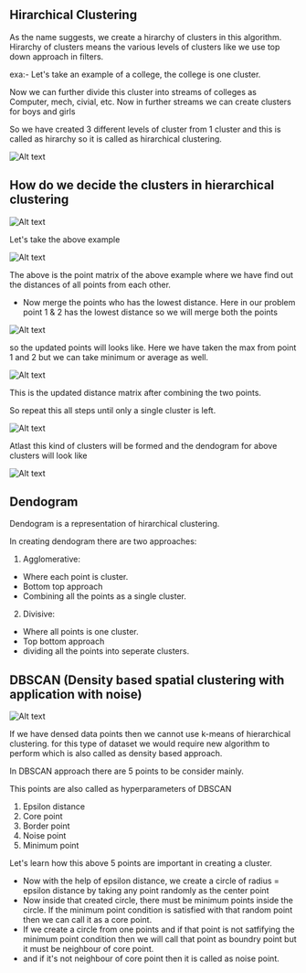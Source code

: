 ## Hirarchical Clustering

As the name suggests, we create a hirarchy of clusters in this algorithm.
Hirarchy of clusters means the various levels of clusters like we use top down approach in filters.

exa:- 
Let's take an example of a college, the college is one cluster.

Now we can further divide this cluster into streams of colleges as Computer, mech, civial, etc.
Now in further streams we can create clusters for boys and girls

So we have created 3 different levels of cluster from 1 cluster and this is called as hirarchy so it is called as hirarchical clustering.

![Alt text](image.png)

## How do we decide the clusters in hierarchical clustering

![Alt text](image-2.png)

Let's take the above example

![Alt text](image-3.png)

The above is the point matrix of the above example where we have find out the distances of all points from each other.

- Now merge the points who has the lowest distance. Here in our problem point 1 & 2 has the lowest distance so we will merge both the points 

![Alt text](image-4.png)

so the updated points will looks like. Here we have taken the max from point 1 and 2 but we can take minimum or average as well.

![Alt text](image-5.png)

This is the updated distance matrix after combining the two points.

So repeat this all steps until only a single cluster is left.

![Alt text](image-6.png)

Atlast this kind of clusters will be formed and the dendogram for above clusters will look like

![Alt text](image-7.png)


## Dendogram

Dendogram is a representation of hirarchical clustering.

In creating dendogram there are two approaches:

1) Agglomerative: 
- Where each point is cluster.
- Bottom top approach
- Combining all the points as a single cluster.


2) Divisive:
- Where all points is one cluster.
- Top bottom approach
- dividing all the points into seperate clusters.


## DBSCAN (Density based spatial clustering with application with noise)

![Alt text](image-1.png)

If we have densed data points then we cannot use k-means of hierarchical clustering.
for this type of dataset we would require new algorithm to perform which is also called as density based approach.


In DBSCAN approach there are 5 points to be consider mainly.

This points are also called as hyperparameters of DBSCAN

1) Epsilon distance
2) Core point
3) Border point
4) Noise point
5) Minimum point


Let's learn how this above 5 points are important in creating a cluster.

- Now with the help of epsilon distance, we create a circle of radius = epsilon distance by taking any point randomly as the center point
- Now inside that created circle, there must be minimum points inside the circle. If the minimum point condition is satisfied with that random point then we can call it as a core point.
- If we create a circle from one points and if that point is not satfifying the minimum point condition then we will call that point as boundry point but it must be neighbour of core point.
- and if it's not neighbour of core point then it is called as noise point.




